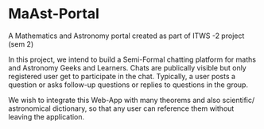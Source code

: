 # MaAst-Portal
A Mathematics and Astronomy portal created as part of ITWS -2 project (sem 2)

In this project, we intend to build a Semi-Formal chatting platform for maths and Astronomy Geeks and Learners. Chats are publically visible but only registered user get to participate in the chat. Typically, a user posts a question or asks follow-up questions or replies to questions in the group.

We wish to integrate this Web-App with many theorems and also scientific/ astronomical dictionary, so that any user can reference them without leaving the application.

